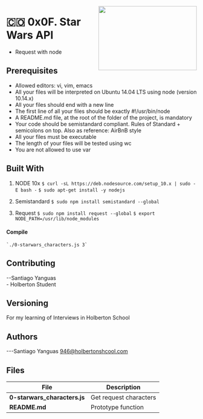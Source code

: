 <p>
<img width="260" height="170" src="https://www.flaticon.com/svg/static/icons/svg/2590/2590530.svg" align="right" >
</p>

# :colombia: 0x0F. Star Wars API

- Request with node

## Prerequisites

- Allowed editors: vi, vim, emacs
- All your files will be interpreted on Ubuntu 14.04 LTS using node (version 10.14.x)
- All your files should end with a new line
- The first line of all your files should be exactly #!/usr/bin/node
- A README.md file, at the root of the folder of the project, is mandatory
- Your code should be semistandard compliant. Rules of Standard + semicolons on top. Also as reference: AirBnB style
- All your files must be executable
- The length of your files will be tested using wc
- You are not allowed to use var

## Built With

1. NODE 10x
   `$ curl -sL https://deb.nodesource.com/setup_10.x | sudo -E bash -`
   `$ sudo apt-get install -y nodejs`

2. Semistandard
   `$ sudo npm install semistandard --global`

3. Request
   `$ sudo npm install request --global`
   `$ export NODE_PATH=/usr/lib/node_modules`

#### Compile

    `./0-starwars_characters.js 3`

## Contributing

--Santiago Yanguas <br> - Holberton Student

## Versioning

For my learning of Interviews in Holberton School

## Authors

---Santiago Yanguas 946@holbertonshcool.com

## Files

| File                         | Description            |
| ---------------------------- | ---------------------- |
| **0-starwars_characters.js** | Get request characters |
| **README.md**                | Prototype function     |
